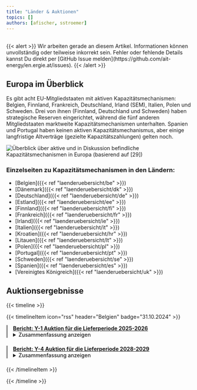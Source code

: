 ```yaml
---
title: "Länder & Auktionen"
topics: [] 
authors: [afischer, sstroemer]
---
```


<!-- Will be designed soon. Overview with Graphic and links to country pages. -->

<br>
{{< alert >}}
Wir arbeiten gerade an diesem Artikel. Informationen können unvollständig oder teilweise inkorrekt sein. Fehler oder fehlende Details kannst Du direkt per [GitHub Issue melden](https://github.com/ait-energy/en.ergie.at/issues).
{{< /alert >}}
<br>

## Europa im Überblick
Es gibt acht EU-Mitgliedstaaten mit aktiven Kapazitätsmechanismen: Belgien, Finnland, Frankreich, Deutschland, Irland (SEM), Italien, Polen und Schweden. Drei von ihnen (Finnland, Deutschland und Schweden) haben strategische Reserven eingerichtet, während die fünf anderen Mitgliedstaaten marktweite Kapazitätsmechanismen unterhalten. Spanien und Portugal haben keinen aktiven Kapazitätsmechanismus, aber einige langfristige Altverträge (gezielte Kapazitätszahlungen) gelten noch. 

![Überblick über aktive und in Diskussion befindliche Kapazitätsmechanismen in Europa (basierend auf [29])](/images/laenderuebersicht/laenderuebersicht_aktive_diskutierte_KMs_Europa.png)


### Einzelseiten zu Kapazitätsmechanismen in den Ländern:
- [Belgien]({{< ref "laenderuebersicht/be" >}})
- [Dänemark]({{< ref "laenderuebersicht/dk" >}})
- [Deutschland]({{< ref "laenderuebersicht/de" >}})
- [Estland]({{< ref "laenderuebersicht/ee" >}})
- [Finnland]({{< ref "laenderuebersicht/fi" >}})
- [Frankreich]({{< ref "laenderuebersicht/fr" >}})
- [Irland]({{< ref "laenderuebersicht/ie" >}})
- [Italien]({{< ref "laenderuebersicht/it" >}})
- [Kroatien]({{< ref "laenderuebersicht/hr" >}})
- [Litauen]({{< ref "laenderuebersicht/lt" >}})
- [Polen]({{< ref "laenderuebersicht/pl" >}})
- [Portugal]({{< ref "laenderuebersicht/pt" >}})
- [Schweden]({{< ref "laenderuebersicht/se" >}})
- [Spanien]({{< ref "laenderuebersicht/es" >}})
- [Vereinigtes Königreich]({{< ref "laenderuebersicht/uk" >}})

## Auktionsergebnisse

{{< timeline >}}

{{< timelineItem icon="rss" header="Belgien" badge="31.10.2024" >}}

<div style="border-left: 4px solid #999999; padding-left: 1em; margin-bottom: 1.5em;">
<a href="https://www.elia.be/-/media/project/elia/elia-site/grid-data/adequacy/crm-auction-results/2024/2025-2026/20240912_crm-auction-result-for-2025-2026_en_v2.pdf"><b>Bericht: <u>Y-1 Auktion für die Lieferperiode 2025-2026</u></b></a>
<br>
<details>
<summary><span style="cursor: pointer; font-weight: 500;">Zusammenfassung anzeigen</span></summary><i>
Die Y-1 Auktion des Kapazitätsvergütungsmechanismus für den belgischen Lieferzeitraum 2025-2026 sicherte fast 2,7&nbsp;GW Kapazität über 31 Einheiten zu einem durchschnittlichen Preis von knapp 16.000&nbsp;EUR/MW/Jahr und gewährleistete damit eine gesamte verfügbare Systemkapazität von 14,6&nbsp;GW. Dies übersteigt den erforderlichen Bedarf um etwa 0,5&nbsp;GW und markiert die erfolgreiche Integration von fast 1,3&nbsp;GW ausländischer Kapazität aus den Niederlanden und Deutschland in das belgische Netz.
</i></details>
</div>

<div style="border-left: 4px solid #999999; padding-left: 1em; margin-bottom: 1.5em;">
<a href="https://www.elia.be/-/media/project/elia/elia-site/grid-data/adequacy/crm-auction-results/2024/2028-2029/20240912_crm-auction-result-for-2028-2029_en_v2.pdf"><b>Bericht: <u>Y-4 Auktion für die Lieferperiode 2028-2029</u></b></a>
<br>
<details>
<summary><span style="cursor: pointer; font-weight: 500;">Zusammenfassung anzeigen</span></summary><i>
In der Y-4 Auktion des Kapazitätsvergütungsmechanismus für den Lieferzeitraum 2028-2029 vergab Elia knapp 2&nbsp;GW derated Kapazität über 30 Einheiten zu einem gewichteten durchschnittlichen Gebotspreis von ca. 28.000&nbsp;EUR/MW/Jahr - ein bedeutender Schritt zur Sicherung der zukünftigen Stromversorgung Belgiens.
</i></details>
</div>

{{< /timelineItem >}}

{{< /timeline >}}
